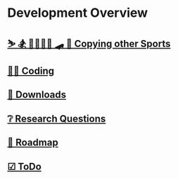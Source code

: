# Development Overview

## [⛷ 🏂 🏄‍♀️🤸‍♀️ 🛹 🕺 Copying other Sports](/development/OtherSport/Overview)

## [👩‍💻 Coding](/development/Coding)

## [📎 Downloads](/development/Download)

## [❔ Research Questions](/developement/ResearchQuestions)

## [🔀 Roadmap](/developement/Roadmap)

## [☑ ToDo](/developement/ToDo)
